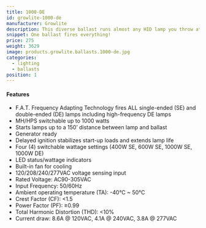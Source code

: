 ```yaml
---
title: 1000-DE
id: growlite-1000-de
manufacturer: Growlite
description: This diverse ballast runs almost any HID lamp you throw at it.
snippet: One ballast fires everything!
price: 275
weight: 3629
image: products.growlite.ballasts.1000-de.jpg
categories:
  - lighting
  - ballasts
position: 1
---
```


#### Features

* F.A.T. Frequency Adapting Technology fires ALL single-ended (SE) and double-ended (DE) lamps including high-frequency DE lamps
* MH/HPS switchable up to 1000 watts
* Starts lamps up to a 150’ distance between lamp and ballast
* Generator ready
* Delayed ignition stabilizes start-up loads and extends lamp life
* Four (4) switchable wattage settings (400W SE, 600W SE, 1000W SE, 1000W DE)
* LED status/wattage indicators
* Built-in fan for cooling
* 120/208/240/277VAC voltage sensing input
* Rated Voltage: AC90-305VAC
* Input Frequency: 50/60Hz
* Ambient operating temperature (TA): -40°C ~ 50°C
* Crest Factor (CF): <1.5
* Power Factor (PF): ≥0.99
* Total Harmonic Distortion (THD): <10%
* Current draw: 8.6A @ 120VAC, 4.1A @ 240VAC, 3.8A @ 277VAC
